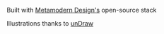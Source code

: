 Built with [Metamodern Design's](https://github.com/metamodern-design) open-source stack

Illustrations thanks to [unDraw](https://undraw.co/illustrations)
